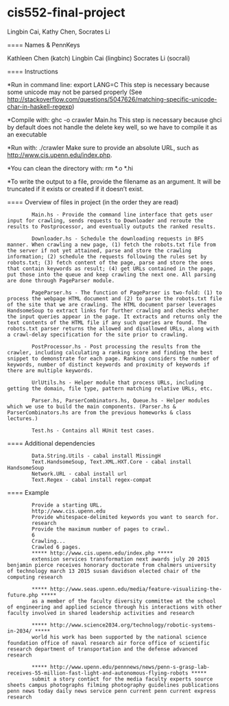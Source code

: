 # cis552-final-project
Lingbin Cai, Kathy Chen, Socrates Li

====
Names & PennKeys 

Kathleen Chen (katch)
Lingbin Cai (lingbinc)
Socrates Li (socrali)

====
Instructions

*Run in command line: export LANG=C
This step is necessary because some unicode may not be parsed properly (See http://stackoverflow.com/questions/5047626/matching-specific-unicode-char-in-haskell-regexp)

*Compile with: ghc -o crawler Main.hs
This step is necessary because ghci by default does not handle the delete key well, so we have to compile it as an executable

*Run with: ./crawler
Make sure to provide an absolute URL, such as http://www.cis.upenn.edu/index.php.

*You can clean the directory with: rm *.o *.hi

*To write the output to a file, provide the filename as an argument. It will be truncated if it exists or created if it doesn’t exist.

====
Overview of files in project (in the order they are read) 

            Main.hs - Provide the command line interface that gets user input for crawling, sends requests to Downloader and reroute the results to Postprocessor, and eventually outputs the ranked results.

            Downloader.hs - Schedule the downloading requests in BFS manner. When crawling a new page, (1) fetch the robots.txt file from the server if not yet attained, parse and store the crawling information; (2) schedule the requests following the rules set by robots.txt; (3) fetch content of the page, parse and store the ones that contain keywords as result; (4) get URLs contained in the page, put those into the queue and keep crawling the next one. All parsing are done through PageParser module.

            PageParser.hs - The function of PageParser is two-fold: (1) to process the webpage HTML document and (2) to parse the robots.txt file of the site that we are crawling. The HTML document parser leverages HandsomeSoup to extract links for further crawling and checks whether the input queries appear in the page. It extracts and returns only the text contents of the HTML file if any such queries are found. The robots.txt parser returns the allowed and disallowed URLs, along with a crawl-delay specification for the site prior to crawling. 

            PostProcessor.hs - Post processing the results from the crawler, including calculating a ranking score and finding the best snippet to demonstrate for each page. Ranking considers the number of keywords, number of distinct keywords and proximity of keywords if there are multiple keywords. 

            UrlUtils.hs - Helper module that process URLs, including getting the domain, file type, pattern matching relative URLs, etc.

            Parser.hs, ParserCombinators.hs, Queue.hs - Helper modules which we use to build the main components. (Parser.hs & ParserCombinators.hs are from the previous homeworks & class lectures.)

            Test.hs - Contains all HUnit test cases.

====
Additional dependencies

            Data.String.Utils - cabal install MissingH
            Text.HandsomeSoup, Text.XML.HXT.Core - cabal install HandsomeSoup
            Network.URL - cabal install url
            Text.Regex - cabal install regex-compat

====
Example

            Provide a starting URL.
            http://www.cis.upenn.edu
            Provide whitespace-delimited keywords you want to search for.
            research
            Provide the maximum number of pages to crawl.
            6
            Crawling...
            Crawled 6 pages.
            ***** http://www.cis.upenn.edu/index.php *****
            extension services transformation next awards july 20 2015 benjamin pierce receives honorary doctorate from chalmers university of technology march 13 2015 susan davidson elected chair of the computing research

            ***** http://www.seas.upenn.edu/media/feature-visualizing-the-future.php *****
            as a member of the faculty diversity committee at the school of engineering and applied science through his interactions with other faculty involved in shared leadership activities and research

            ***** http://www.science2034.org/technology/robotic-systems-in-2034/ *****
            world his work has been supported by the national science foundation office of naval research air force office of scientific research department of transportation and the defense advanced research

            ***** http://www.upenn.edu/pennnews/news/penn-s-grasp-lab-receives-55-million-fast-light-and-autonomous-flying-robots *****
            submit a story contact for the media faculty experts source sheets campus photographs filming photography guidelines publications penn news today daily news service penn current penn current express research


